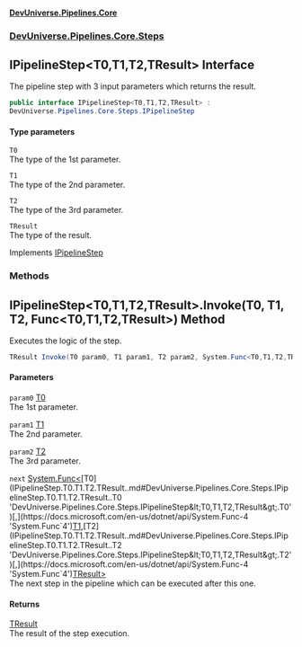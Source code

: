 #### [DevUniverse.Pipelines.Core](Pipelines.md 'Pipelines')
### [DevUniverse.Pipelines.Core.Steps](Pipelines.md#DevUniverse.Pipelines.Core.Steps 'DevUniverse.Pipelines.Core.Steps')
## IPipelineStep&lt;T0,T1,T2,TResult&gt; Interface
The pipeline step with 3 input parameters which returns the result.  
```csharp
public interface IPipelineStep<T0,T1,T2,TResult> :
DevUniverse.Pipelines.Core.Steps.IPipelineStep
```
#### Type parameters
<a name='DevUniverse.Pipelines.Core.Steps.IPipelineStep.T0.T1.T2.TResult..T0'></a>
`T0`  
The type of the 1st parameter.
  
<a name='DevUniverse.Pipelines.Core.Steps.IPipelineStep.T0.T1.T2.TResult..T1'></a>
`T1`  
The type of the 2nd parameter.
  
<a name='DevUniverse.Pipelines.Core.Steps.IPipelineStep.T0.T1.T2.TResult..T2'></a>
`T2`  
The type of the 3rd parameter.
  
<a name='DevUniverse.Pipelines.Core.Steps.IPipelineStep.T0.T1.T2.TResult..TResult'></a>
`TResult`  
The type of the result.
  

Implements [IPipelineStep](IPipelineStep.md 'DevUniverse.Pipelines.Core.Steps.IPipelineStep')  
### Methods
<a name='DevUniverse.Pipelines.Core.Steps.IPipelineStep.T0.T1.T2.TResult..Invoke(T0.T1.T2.System.Func.T0.T1.T2.TResult.)'></a>
## IPipelineStep&lt;T0,T1,T2,TResult&gt;.Invoke(T0, T1, T2, Func&lt;T0,T1,T2,TResult&gt;) Method
Executes the logic of the step.  
```csharp
TResult Invoke(T0 param0, T1 param1, T2 param2, System.Func<T0,T1,T2,TResult> next);
```
#### Parameters
<a name='DevUniverse.Pipelines.Core.Steps.IPipelineStep.T0.T1.T2.TResult..Invoke(T0.T1.T2.System.Func.T0.T1.T2.TResult.).param0'></a>
`param0` [T0](IPipelineStep.T0.T1.T2.TResult..md#DevUniverse.Pipelines.Core.Steps.IPipelineStep.T0.T1.T2.TResult..T0 'DevUniverse.Pipelines.Core.Steps.IPipelineStep&lt;T0,T1,T2,TResult&gt;.T0')  
The 1st parameter.
  
<a name='DevUniverse.Pipelines.Core.Steps.IPipelineStep.T0.T1.T2.TResult..Invoke(T0.T1.T2.System.Func.T0.T1.T2.TResult.).param1'></a>
`param1` [T1](IPipelineStep.T0.T1.T2.TResult..md#DevUniverse.Pipelines.Core.Steps.IPipelineStep.T0.T1.T2.TResult..T1 'DevUniverse.Pipelines.Core.Steps.IPipelineStep&lt;T0,T1,T2,TResult&gt;.T1')  
The 2nd parameter.
  
<a name='DevUniverse.Pipelines.Core.Steps.IPipelineStep.T0.T1.T2.TResult..Invoke(T0.T1.T2.System.Func.T0.T1.T2.TResult.).param2'></a>
`param2` [T2](IPipelineStep.T0.T1.T2.TResult..md#DevUniverse.Pipelines.Core.Steps.IPipelineStep.T0.T1.T2.TResult..T2 'DevUniverse.Pipelines.Core.Steps.IPipelineStep&lt;T0,T1,T2,TResult&gt;.T2')  
The 3rd parameter.
  
<a name='DevUniverse.Pipelines.Core.Steps.IPipelineStep.T0.T1.T2.TResult..Invoke(T0.T1.T2.System.Func.T0.T1.T2.TResult.).next'></a>
`next` [System.Func&lt;](https://docs.microsoft.com/en-us/dotnet/api/System.Func-4 'System.Func`4')[T0](IPipelineStep.T0.T1.T2.TResult..md#DevUniverse.Pipelines.Core.Steps.IPipelineStep.T0.T1.T2.TResult..T0 'DevUniverse.Pipelines.Core.Steps.IPipelineStep&lt;T0,T1,T2,TResult&gt;.T0')[,](https://docs.microsoft.com/en-us/dotnet/api/System.Func-4 'System.Func`4')[T1](IPipelineStep.T0.T1.T2.TResult..md#DevUniverse.Pipelines.Core.Steps.IPipelineStep.T0.T1.T2.TResult..T1 'DevUniverse.Pipelines.Core.Steps.IPipelineStep&lt;T0,T1,T2,TResult&gt;.T1')[,](https://docs.microsoft.com/en-us/dotnet/api/System.Func-4 'System.Func`4')[T2](IPipelineStep.T0.T1.T2.TResult..md#DevUniverse.Pipelines.Core.Steps.IPipelineStep.T0.T1.T2.TResult..T2 'DevUniverse.Pipelines.Core.Steps.IPipelineStep&lt;T0,T1,T2,TResult&gt;.T2')[,](https://docs.microsoft.com/en-us/dotnet/api/System.Func-4 'System.Func`4')[TResult](IPipelineStep.T0.T1.T2.TResult..md#DevUniverse.Pipelines.Core.Steps.IPipelineStep.T0.T1.T2.TResult..TResult 'DevUniverse.Pipelines.Core.Steps.IPipelineStep&lt;T0,T1,T2,TResult&gt;.TResult')[&gt;](https://docs.microsoft.com/en-us/dotnet/api/System.Func-4 'System.Func`4')  
The next step in the pipeline which can be executed after this one.
  
#### Returns
[TResult](IPipelineStep.T0.T1.T2.TResult..md#DevUniverse.Pipelines.Core.Steps.IPipelineStep.T0.T1.T2.TResult..TResult 'DevUniverse.Pipelines.Core.Steps.IPipelineStep&lt;T0,T1,T2,TResult&gt;.TResult')  
The result of the step execution.
  
